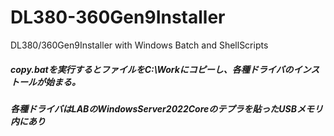 # DL380-360Gen9Installer
DL380/360Gen9Installer with Windows Batch and ShellScripts


##### copy.batを実行するとファイルをC:\Workにコピーし、各種ドライバのインストールが始まる。
##### 各種ドライバはLABのWindowsServer2022Coreのテプラを貼ったUSBメモリ内にあり

